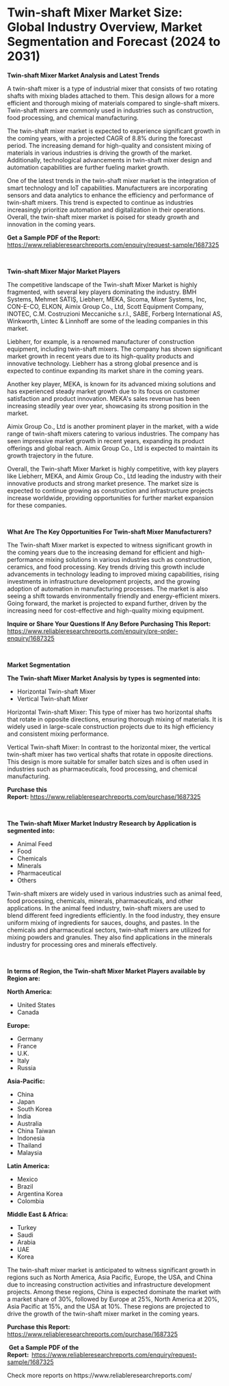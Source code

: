 <p><h1>Twin-shaft Mixer Market Size: Global Industry Overview, Market Segmentation and Forecast (2024 to 2031)</h1></p><p><strong>Twin-shaft Mixer Market Analysis and Latest Trends</strong></p>
<p><p>A twin-shaft mixer is a type of industrial mixer that consists of two rotating shafts with mixing blades attached to them. This design allows for a more efficient and thorough mixing of materials compared to single-shaft mixers. Twin-shaft mixers are commonly used in industries such as construction, food processing, and chemical manufacturing.</p><p>The twin-shaft mixer market is expected to experience significant growth in the coming years, with a projected CAGR of 8.8% during the forecast period. The increasing demand for high-quality and consistent mixing of materials in various industries is driving the growth of the market. Additionally, technological advancements in twin-shaft mixer design and automation capabilities are further fueling market growth.</p><p>One of the latest trends in the twin-shaft mixer market is the integration of smart technology and IoT capabilities. Manufacturers are incorporating sensors and data analytics to enhance the efficiency and performance of twin-shaft mixers. This trend is expected to continue as industries increasingly prioritize automation and digitalization in their operations. Overall, the twin-shaft mixer market is poised for steady growth and innovation in the coming years.</p></p>
<p><strong>Get a Sample PDF of the Report:&nbsp;</strong> <a href="https://www.reliableresearchreports.com/enquiry/request-sample/1687325">https://www.reliableresearchreports.com/enquiry/request-sample/1687325</a></p>
<p>&nbsp;</p>
<p><strong>Twin-shaft Mixer Major Market Players</strong></p>
<p><p>The competitive landscape of the Twin-shaft Mixer Market is highly fragmented, with several key players dominating the industry. BMH Systems, Mehmet SATIŞ, Liebherr, MEKA, Sicoma, Mixer Systems, Inc, CON-E-CO, ELKON, Aimix Group Co., Ltd, Scott Equipment Company, INOTEC, C.M. Costruzioni Meccaniche s.r.l., SABE, Forberg International AS, Winkworth, Lintec & Linnhoff are some of the leading companies in this market.</p><p>Liebherr, for example, is a renowned manufacturer of construction equipment, including twin-shaft mixers. The company has shown significant market growth in recent years due to its high-quality products and innovative technology. Liebherr has a strong global presence and is expected to continue expanding its market share in the coming years.</p><p>Another key player, MEKA, is known for its advanced mixing solutions and has experienced steady market growth due to its focus on customer satisfaction and product innovation. MEKA's sales revenue has been increasing steadily year over year, showcasing its strong position in the market.</p><p>Aimix Group Co., Ltd is another prominent player in the market, with a wide range of twin-shaft mixers catering to various industries. The company has seen impressive market growth in recent years, expanding its product offerings and global reach. Aimix Group Co., Ltd is expected to maintain its growth trajectory in the future.</p><p>Overall, the Twin-shaft Mixer Market is highly competitive, with key players like Liebherr, MEKA, and Aimix Group Co., Ltd leading the industry with their innovative products and strong market presence. The market size is expected to continue growing as construction and infrastructure projects increase worldwide, providing opportunities for further market expansion for these companies.</p></p>
<p>&nbsp;</p>
<p><strong>What Are The Key Opportunities For Twin-shaft Mixer Manufacturers?</strong></p>
<p><p>The Twin-shaft Mixer market is expected to witness significant growth in the coming years due to the increasing demand for efficient and high-performance mixing solutions in various industries such as construction, ceramics, and food processing. Key trends driving this growth include advancements in technology leading to improved mixing capabilities, rising investments in infrastructure development projects, and the growing adoption of automation in manufacturing processes. The market is also seeing a shift towards environmentally friendly and energy-efficient mixers. Going forward, the market is projected to expand further, driven by the increasing need for cost-effective and high-quality mixing equipment.</p></p>
<p><strong>Inquire or Share Your Questions If Any Before Purchasing This Report:</strong> <a href="https://www.reliableresearchreports.com/enquiry/pre-order-enquiry/1687325">https://www.reliableresearchreports.com/enquiry/pre-order-enquiry/1687325</a></p>
<p>&nbsp;</p>
<p><strong>Market Segmentation</strong></p>
<p><strong>The Twin-shaft Mixer Market Analysis by types is segmented into:</strong></p>
<p><ul><li>Horizontal Twin-shaft Mixer</li><li>Vertical Twin-shaft Mixer</li></ul></p>
<p><p>Horizontal Twin-shaft Mixer: This type of mixer has two horizontal shafts that rotate in opposite directions, ensuring thorough mixing of materials. It is widely used in large-scale construction projects due to its high efficiency and consistent mixing performance.</p><p>Vertical Twin-shaft Mixer: In contrast to the horizontal mixer, the vertical twin-shaft mixer has two vertical shafts that rotate in opposite directions. This design is more suitable for smaller batch sizes and is often used in industries such as pharmaceuticals, food processing, and chemical manufacturing.</p></p>
<p><strong>Purchase this Report:&nbsp;</strong><a href="https://www.reliableresearchreports.com/purchase/1687325">https://www.reliableresearchreports.com/purchase/1687325</a></p>
<p>&nbsp;</p>
<p><strong>The Twin-shaft Mixer Market Industry Research by Application is segmented into:</strong></p>
<p><ul><li>Animal Feed</li><li>Food</li><li>Chemicals</li><li>Minerals</li><li>Pharmaceutical</li><li>Others</li></ul></p>
<p><p>Twin-shaft mixers are widely used in various industries such as animal feed, food processing, chemicals, minerals, pharmaceuticals, and other applications. In the animal feed industry, twin-shaft mixers are used to blend different feed ingredients efficiently. In the food industry, they ensure uniform mixing of ingredients for sauces, doughs, and pastes. In the chemicals and pharmaceutical sectors, twin-shaft mixers are utilized for mixing powders and granules. They also find applications in the minerals industry for processing ores and minerals effectively.</p></p>
<p>&nbsp;</p>
<p><strong>In terms of Region, the Twin-shaft Mixer Market Players available by Region are:</strong></p>
<p>
    <p> <strong> North America: </strong>
        <ul>
            <li>United States</li>
            <li>Canada</li>
        </ul>
        </p> 
    <p> <strong> Europe: </strong>
        <ul>
            <li>Germany</li>
            <li>France</li>
            <li>U.K.</li>
            <li>Italy</li>
            <li>Russia</li>
        </ul>
        </p> 
    <p> <strong> Asia-Pacific: </strong>
        <ul>
            <li>China</li>
            <li>Japan</li>
            <li>South Korea</li>
            <li>India</li>
            <li>Australia</li>
            <li>China Taiwan</li>
            <li>Indonesia</li>
            <li>Thailand</li>
            <li>Malaysia</li>
        </ul>
        </p> 
    <p> <strong> Latin America: </strong>
        <ul>
            <li>Mexico</li>
            <li>Brazil</li>
            <li>Argentina Korea</li>
            <li>Colombia</li>
        </ul>
        </p> 
    <p> <strong> Middle East & Africa: </strong>
        <ul>
            <li>Turkey</li>
            <li>Saudi</li>
            <li>Arabia</li>
            <li>UAE</li>
            <li>Korea</li>
        </ul>
    </p>
    </p>
<p><p>The twin-shaft mixer market is anticipated to witness significant growth in regions such as North America, Asia Pacific, Europe, the USA, and China due to increasing construction activities and infrastructure development projects. Among these regions, China is expected dominate the market with a market share of 30%, followed by Europe at 25%, North America at 20%, Asia Pacific at 15%, and the USA at 10%. These regions are projected to drive the growth of the twin-shaft mixer market in the coming years.</p></p>
<p><strong>Purchase this Report: </strong><a href="https://www.reliableresearchreports.com/purchase/1687325">https://www.reliableresearchreports.com/purchase/1687325</a></p>
<p>&nbsp;<strong>Get a Sample PDF of the Report:&nbsp;&nbsp;</strong><a href="https://www.reliableresearchreports.com/enquiry/request-sample/1687325">https://www.reliableresearchreports.com/enquiry/request-sample/1687325</a></p>
<p><strong></strong></p>
<p>Check more reports on https://www.reliableresearchreports.com/</p>